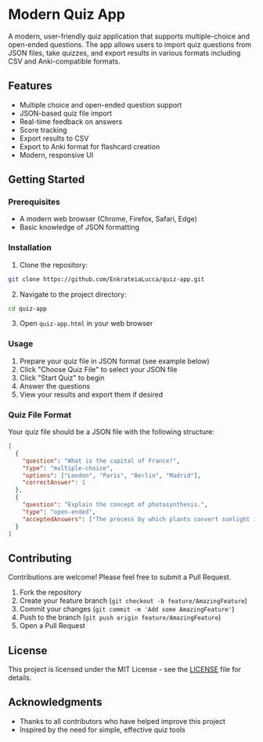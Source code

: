 # Modern Quiz App

A modern, user-friendly quiz application that supports multiple-choice and open-ended questions. The app allows users to import quiz questions from JSON files, take quizzes, and export results in various formats including CSV and Anki-compatible formats.

## Features

- Multiple choice and open-ended question support
- JSON-based quiz file import
- Real-time feedback on answers
- Score tracking
- Export results to CSV
- Export to Anki format for flashcard creation
- Modern, responsive UI

## Getting Started

### Prerequisites

- A modern web browser (Chrome, Firefox, Safari, Edge)
- Basic knowledge of JSON formatting

### Installation

1. Clone the repository:
```bash
git clone https://github.com/EnkrateiaLucca/quiz-app.git
```

2. Navigate to the project directory:
```bash
cd quiz-app
```

3. Open `quiz-app.html` in your web browser

### Usage

1. Prepare your quiz file in JSON format (see example below)
2. Click "Choose Quiz File" to select your JSON file
3. Click "Start Quiz" to begin
4. Answer the questions
5. View your results and export them if desired

### Quiz File Format

Your quiz file should be a JSON file with the following structure:

```json
[
  {
    "question": "What is the capital of France?",
    "type": "multiple-choice",
    "options": ["London", "Paris", "Berlin", "Madrid"],
    "correctAnswer": 1
  },
  {
    "question": "Explain the concept of photosynthesis.",
    "type": "open-ended",
    "acceptedAnswers": ["The process by which plants convert sunlight into energy", "Plants use sunlight to make food"]
  }
]
```

## Contributing

Contributions are welcome! Please feel free to submit a Pull Request.

1. Fork the repository
2. Create your feature branch (`git checkout -b feature/AmazingFeature`)
3. Commit your changes (`git commit -m 'Add some AmazingFeature'`)
4. Push to the branch (`git push origin feature/AmazingFeature`)
5. Open a Pull Request

## License

This project is licensed under the MIT License - see the [LICENSE](LICENSE) file for details.

## Acknowledgments

- Thanks to all contributors who have helped improve this project
- Inspired by the need for simple, effective quiz tools 
